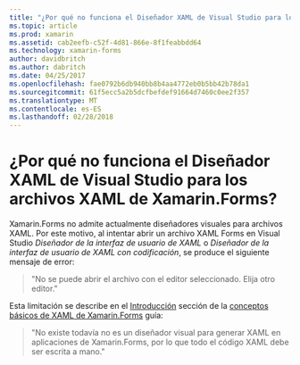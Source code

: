 ```yaml
---
title: "¿Por qué no funciona el Diseñador XAML de Visual Studio para los archivos XAML de Xamarin.Forms?"
ms.topic: article
ms.prod: xamarin
ms.assetid: cab2eefb-c52f-4d81-866e-8f1feabbdd64
ms.technology: xamarin-forms
author: davidbritch
ms.author: dabritch
ms.date: 04/25/2017
ms.openlocfilehash: fae0792b6db940bb8b4aa4772eb0b5bb42b78da1
ms.sourcegitcommit: 61f5ecc5a2b5dcfbefdef91664d7460c0ee2f357
ms.translationtype: MT
ms.contentlocale: es-ES
ms.lasthandoff: 02/28/2018
---
```

# <a name="why-doesnt-the-visual-studio-xaml-designer-work-for-xamarinforms-xaml-files"></a>¿Por qué no funciona el Diseñador XAML de Visual Studio para los archivos XAML de Xamarin.Forms?

Xamarin.Forms no admite actualmente diseñadores visuales para archivos XAML. Por este motivo, al intentar abrir un archivo XAML Forms en Visual Studio *Diseñador de la interfaz de usuario de XAML* o *Diseñador de la interfaz de usuario de XAML con codificación*, se produce el siguiente mensaje de error:

> "No se puede abrir el archivo con el editor seleccionado. Elija otro editor."

Esta limitación se describe en el [Introducción](~/xamarin-forms/xaml/xaml-basics/index.md#Overview) sección de la [conceptos básicos de XAML de Xamarin.Forms](~/xamarin-forms/xaml/xaml-basics/index.md) guía:

> "No existe todavía no es un diseñador visual para generar XAML en aplicaciones de Xamarin.Forms, por lo que todo el código XAML debe ser escrita a mano."
